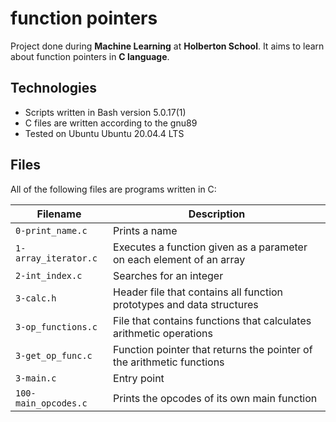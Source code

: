 # function pointers
Project done during **Machine Learning** at **Holberton School**. It aims to learn about function pointers in **C language**.

## Technologies
* Scripts written in Bash version 5.0.17(1)
* C files are written according to the gnu89
* Tested on Ubuntu Ubuntu 20.04.4 LTS

## Files
All of the following files are programs written in C:

| Filename | Description |
| -------- | ----------- |
| `0-print_name.c` | Prints a name |
| `1-array_iterator.c` | Executes a function given as a parameter on each element of an array |
| `2-int_index.c` | Searches for an integer |
| `3-calc.h` | Header file that contains all function prototypes and data structures |
| `3-op_functions.c` | File that contains functions that calculates arithmetic operations |
| `3-get_op_func.c` | Function pointer that returns the pointer of the arithmetic functions |
| `3-main.c` | Entry point |
| `100-main_opcodes.c` | Prints the opcodes of its own main function |
